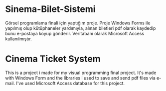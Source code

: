 # Sinema-Bilet-Sistemi
Görsel programlama finali için yaptığım proje. Proje Windows Forms ile yapılmış olup kütüphaneler yardımıyla, alınan biletleri pdf olarak kaydedip bunu e-postaya koyup gönderir. Veritabanı olarak Microsoft Access kullanılmıştır.

# Cinema Ticket System
This is a project i made for my visual programming final project. It's made with Windows Form and the libraries i used to save and send pdf files via e-mail. I've used Microsoft Access database for this project.
